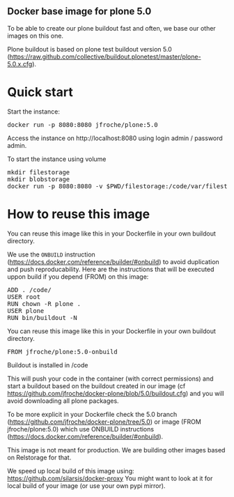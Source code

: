Docker base image for plone 5.0
-------------------------------

To be able to create our plone buildout fast and often, we base our other images on this one.

Plone buildout is based on plone test buildout version 5.0 (https://raw.github.com/collective/buildout.plonetest/master/plone-5.0.x.cfg).

Quick start
===========

Start the instance:

<pre>
docker run -p 8080:8080 jfroche/plone:5.0
</pre>

Access the instance on http://localhost:8080 using login admin / password admin.

To start the instance using volume

<pre>
mkdir filestorage
mkdir blobstorage
docker run -p 8080:8080 -v $PWD/filestorage:/code/var/filestorage -v $PWD/blobstorage:/code/var/blobstorage jfroche/plone:5.0
</pre>

How to reuse this image
========================

You can reuse this image like this in your Dockerfile in your own buildout directory.

We use the `ONBUILD` instruction (https://docs.docker.com/reference/builder/#onbuild) to avoid duplication and push reproducability. Here are the instructions that will be executed uppon build if you depend (FROM) on this image:

<pre>
ADD . /code/
USER root
RUN chown -R plone .
USER plone
RUN bin/buildout -N
</pre>

You can reuse this image like this in your Dockerfile in your own buildout directory.

<pre>
FROM jfroche/plone:5.0-onbuild
</pre>

Buildout is installed in /code

This will push your code in the container (with correct permissions) and start a buildout
based on the buildout created in our image (cf https://github.com/jfroche/docker-plone/blob/5.0/buildout.cfg) and you will avoid downloading all plone packages.

To be more explicit in your Dockerfile check the 5.0 branch (https://github.com/jfroche/docker-plone/tree/5.0) or image (FROM jfroche/plone:5.0)
which use ONBUILD instructions (https://docs.docker.com/reference/builder/#onbuild).

This image is not meant for production. We are building other images based on Relstorage for that.

We speed up local build of this image using: https://github.com/silarsis/docker-proxy
You might want to look at it for local build of your image (or use your own pypi mirror).
